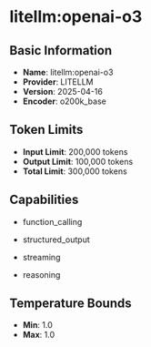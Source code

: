 # litellm:openai-o3

## Basic Information
- **Name**: litellm:openai-o3
- **Provider**: LITELLM
- **Version**: 2025-04-16
- **Encoder**: o200k_base

## Token Limits
- **Input Limit**: 200,000 tokens
- **Output Limit**: 100,000 tokens
- **Total Limit**: 300,000 tokens

## Capabilities


- function_calling

- structured_output

- streaming

- reasoning





## Temperature Bounds

- **Min**: 1.0
- **Max**: 1.0


